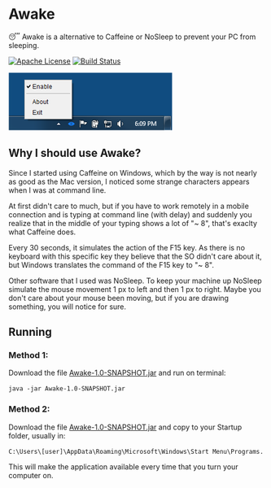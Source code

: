# Awake #

:sleeping: Awake is a alternative to Caffeine or NoSleep to prevent your PC from sleeping.

[![Apache License](http://img.shields.io/badge/license-ASL-blue.svg)](https://github.com/genyherrera/Awake/blob/master/LICENSE)
[![Build Status](https://travis-ci.org/genyherrera/Awake.svg)](https://travis-ci.org/genyherrera/Awake)

![Screenshots](scr1.png)

## Why I should use Awake? ##

Since I started using Caffeine on Windows, which by the way is not nearly as good as the Mac version, I noticed some strange characters appears when I was at command line.

At first didn't care to much, but if you have to work remotely in a mobile connection and is typing at command line (with delay) and suddenly you realize that in the middle of your typing shows a lot of "~ 8", that's exaclty what Caffeine does.

Every 30 seconds, it simulates the action of the F15 key. As there is no keyboard with this specific key they believe that the SO didn't care about it, but Windows translates the command of the F15 key to "~ 8".

Other software that I used was NoSleep. To keep your machine up NoSleep simulate the mouse movement 1 px to left and then 1 px to right.
Maybe you don't care about your mouse been moving, but if you are drawing something, you will notice for sure.

## Running ##

### Method 1: ###
Download the file [Awake-1.0-SNAPSHOT.jar](https://github.com/genyherrera/Awake/blob/master/Awake-1.0-SNAPSHOT.jar) and run on terminal: 

````
java -jar Awake-1.0-SNAPSHOT.jar
````

### Method 2: ###
Download the file [Awake-1.0-SNAPSHOT.jar](https://github.com/genyherrera/Awake/blob/master/Awake-1.0-SNAPSHOT.jar) and copy to your Startup folder, usually in: 

````
C:\Users\[user]\AppData\Roaming\Microsoft\Windows\Start Menu\Programs.
````

This will make the application available every time that you turn your computer on.